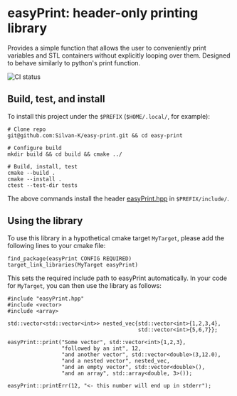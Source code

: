 # easyPrint: header-only printing library

Provides a simple function that allows the user to conveniently print variables and STL containers without explicitly looping over them. Designed to behave similarly to python's print function.


![CI status](https://github.com/Silvan-K/easy-print/actions/workflows/ci.yaml/badge.svg)

## Build, test, and install

To install this project under the `$PREFIX` (`$HOME/.local/`, for example):

```
# Clone repo
git@github.com:Silvan-K/easy-print.git && cd easy-print

# Configure build
mkdir build && cd build && cmake ../

# Build, install, test
cmake --build .
cmake --install .
ctest --test-dir tests
```
The above commands install the header [easyPrint.hpp](https://github.com/Silvan-K/easy-print/blob/master/include/easyPrint.hpp) in `$PREFIX/include/`.

## Using the library

To use this library in a hypothetical cmake target `MyTarget`, please add the following lines to your cmake file:

```
find_package(easyPrint CONFIG REQUIRED)
target_link_libraries(MyTarget easyPrint)
```

This sets the required include path to easyPrint automatically. In your code for `MyTarget`, you can then use the library as follows:

``` 
#include "easyPrint.hpp"
#include <vector>
#include <array>

std::vector<std::vector<int>> nested_vec{std::vector<int>{1,2,3,4},
                                         std::vector<int>{5,6,7}};

easyPrint::print("Some vector", std::vector<int>{1,2,3},
                 "followed by an int", 12,
                 "and another vector", std::vector<double>(3,12.0),
                 "and a nested vector", nested_vec,
                 "and an empty vector", std::vector<double>(),
                 "and an array", std::array<double, 3>());
                 
easyPrint::printErr(12, "<- this number will end up in stderr");
```
